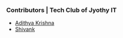 ### Contributors | Tech Club of Jyothy IT

- [Adithya Krishna](https://linkedin.com/in/adiiikris)
- [Shivank](https://www.instagram.com/)
